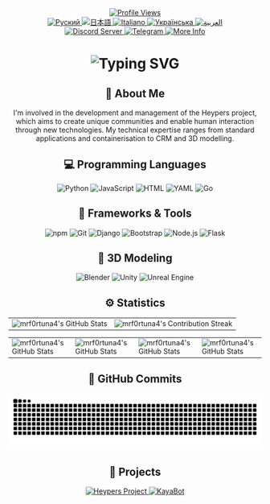 <!-- README.md -->
<!-- lang: en-->
<div align="center">
  <a href="https://github.com/mrf0rtuna4">
    <img src="https://komarev.com/ghpvc/?username=mrf0rtuna4&style=flat-square&color=green&label=Profile+Views" alt="Profile Views" />
  </a>
</div>

<div align="center">
  <a href="https://github.com/mrf0rtuna4/mrf0rtuna4/blob/translations/ru.md">
    <img src="https://img.shields.io/badge/Язык-Руский-blue" alt="Руский" />
  </a>
  <a href="https://github.com/mrf0rtuna4/mrf0rtuna4/blob/translations/ja.md">
    <img src="https://img.shields.io/badge/言語-日本語-blue" alt="日本語" />
  </a>
  <a href="https://github.com/mrf0rtuna4/mrf0rtuna4/blob/translations/it.md">
    <img src="https://img.shields.io/badge/Lingua-Italiano-blue" alt="Italiano" />
  </a>
  <a href="https://github.com/mrf0rtuna4/mrf0rtuna4/blob/translations/uk.md">
    <img src="https://img.shields.io/badge/Мова-Українська-blue" alt="Українська" />
  </a>
  <a href="https://github.com/mrf0rtuna4/mrf0rtuna4/blob/translations/ar.md">
    <img src="https://img.shields.io/badge/لغة-العربية-blue" alt="العربية" />
  </a>
</div>

<div align="center">
  <a href="https://discord.gg/NeCBAfQp6Q">
    <img src="https://img.shields.io/discord/823510265504989194.svg?style=for-the-badge&logo=discord&logoColor=white&color=7289DA" alt="Discord Server" />
  </a>
  <a href="https://t.me/heypers_project">
    <img src="https://img.shields.io/badge/Join%20us%20on-Telegram-blue?style=for-the-badge&logo=telegram" alt="Telegram" />
  </a>
  <a href="https://mrf0rtuna4.github.io/">
    <img src="https://img.shields.io/badge/More%20Info-Visit%20Here-blueviolet?style=for-the-badge" alt="More Info" />
  </a>
</div>

<div align="center">
  <h1>
    <img src="https://readme-typing-svg.herokuapp.com?font=Jetbrains+mono&size=40&duration=3000&color=51b565&center=true&vCenter=true&width=435&lines=:);Hello;I'm+Mr_Fortuna;This+is;my+Github+profile..;" alt="Typing SVG" />
  </h1>
</div>

<div align="center">
  <h2>🚀 About Me</h2>
  <p>
    I'm involved in the development and management of the Heypers project, which aims to create unique communities and enable human interaction through new technologies. My technical expertise ranges from standard applications and containerisation to CRM and 3D modelling.
  </p>
</div>

<h2 align="center">💻 Programming Languages</h2>
<div align="center">
  <img src="https://img.shields.io/badge/Python-3776AB?style=for-the-badge&logo=python&logoColor=white" alt="Python" />
  <img src="https://img.shields.io/badge/JavaScript-F7DF1E?style=for-the-badge&logo=javascript&logoColor=black" alt="JavaScript" />
  <img src="https://img.shields.io/badge/HTML5-E34F26?style=for-the-badge&logo=html5&logoColor=white" alt="HTML" />
  <img src="https://img.shields.io/badge/YAML-CB171E?style=for-the-badge&logo=YAML&logoColor=white" alt="YAML" />
  <img src="https://img.shields.io/badge/Go-00ADD8?style=for-the-badge&logo=go&logoColor=white" alt="Go" />
</div>

<h2 align="center">🔧 Frameworks & Tools</h2>
<div align="center">
  <img src="https://img.shields.io/badge/npm-CB3837?style=for-the-badge&logo=npm&logoColor=white" alt="npm" />
  <img src="https://img.shields.io/badge/Git-F05032?style=for-the-badge&logo=git&logoColor=white" alt="Git" />
  <img src="https://img.shields.io/badge/Django-092E20?style=for-the-badge&logo=django&logoColor=green" alt="Django" />
  <img src="https://img.shields.io/badge/Bootstrap-7952B3?style=for-the-badge&logo=bootstrap&logoColor=white" alt="Bootstrap" />
  <img src="https://img.shields.io/badge/Node.js-339933?style=for-the-badge&logo=nodedotjs&logoColor=white" alt="Node.js" />
  <img src="https://img.shields.io/badge/Flask-000000?style=for-the-badge&logo=flask&logoColor=white" alt="Flask" />
</div>

<h2 align="center">👾 3D Modeling</h2>
<div align="center">
  <img src="https://img.shields.io/badge/Blender-FF4000?style=for-the-badge&logo=blender&logoColor=white" alt="Blender" />
  <img src="https://img.shields.io/badge/Unity-000000?style=for-the-badge&logo=unity&logoColor=white" alt="Unity" />
  <img src="https://img.shields.io/badge/Unreal_Engine-313131?style=for-the-badge&logo=unreal-engine&logoColor=white" alt="Unreal Engine" />
</div>

<h2 align="center">⚙️ Statistics</h2>
<div align="center">
  <table>
    <tr>
      <td><img src="https://github-profile-summary-cards.vercel.app/api/cards/profile-details?username=mrf0rtuna4&theme=github_dark" alt="mrf0rtuna4's GitHub Stats" /></td>
      <td><img src="https://github-readme-streak-stats.herokuapp.com/?user=mrf0rtuna4&theme=merko" alt="mrf0rtuna4's Contribution Streak" /></td>
    </tr>
  </table>
  <table>
    <tr>
      <td><img src="https://github-readme-stats.vercel.app/api?username=mrf0rtuna4&show_icons=true&theme=github_dark" alt="mrf0rtuna4's GitHub Stats" /></td>
      <td><img src="https://github-profile-summary-cards.vercel.app/api/cards/productive-time?username=mrf0rtuna4&theme=github_dark&utcOffset=3" alt="mrf0rtuna4's GitHub Stats" /></td>
      <td><img src="https://github-profile-summary-cards.vercel.app/api/cards/repos-per-language?username=mrf0rtuna4&theme=github_dark" alt="mrf0rtuna4's GitHub Stats" /></td>
      <td><img src="https://github-profile-summary-cards.vercel.app/api/cards/most-commit-language?username=mrf0rtuna4&theme=github_dark" alt="mrf0rtuna4's GitHub Stats" /></td>
    </tr>
  </table>
</div>

<h2 align="center">🚀 GitHub Commits</h2>
<div align="center">
  <picture>
    <source media="(prefers-color-scheme: dark)" srcset="https://raw.githubusercontent.com/mrf0rtuna4/mrf0rtuna4/output/github-contribution-grid-snake-dark.svg" />
    <source media="(prefers-color-scheme: light)" srcset="https://raw.githubusercontent.com/mrf0rtuna4/mrf0rtuna4/output/github-contribution-grid-snake.svg" />
    <img alt="grid" src="https://raw.githubusercontent.com/mrf0rtuna4/mrf0rtuna4/output/github-contribution-grid-snake.svg" />
  </picture>
</div>

<h2 align="center">🚀 Projects</h2>
<div align="center">
  <a href="https://discord.gg/N8MYbANVJ6">
    <img src="https://img.shields.io/badge/🌟%20Heypers%20Project-Join%20Now-blue?style=for-the-badge" alt="Heypers Project" />
  </a>
  <a href="https://github.com/kaya-devs">
    <img src="https://img.shields.io/badge/🤖%20KayaBot-Discover%20Now-blue?style=for-the-badge" alt="KayaBot" />
  </a>
</div>
